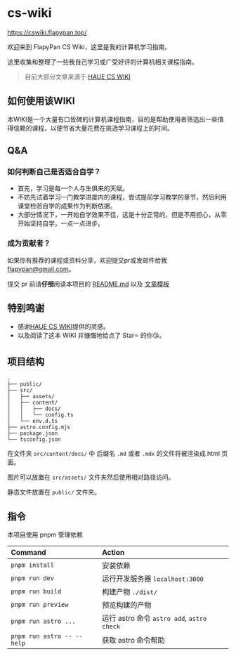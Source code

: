 # cs-wiki

<https://cswiki.flapypan.top/>

欢迎来到 FlapyPan CS Wiki，这里是我的计算机学习指南。

这里收集和整理了一些我自己学习或广受好评的计算机相关课程指南。

> 目前大部分文章来源于 [HAUE CS WIKI](https://hauecs.wiki/)

## 如何使用该WIKI

本WIKI是一个大量有口皆碑的计算机课程指南，目的是帮助使用者筛选出一些值得信赖的课程，以便节省大量花费在挑选学习课程上的时间。

## Q&A

### 如何判断自己是否适合自学？

* 首先，学习是每一个人与生俱来的天赋。
* 不妨先试着学习一门教学进度内的课程，尝试提前学习教学的章节，然后利用课堂检验自学的成果作为判断依据。
* 大部分情况下，一开始自学效果不佳，这是十分正常的，但是不用担心，从零开始坚持自学，一点一点进步。

### 成为贡献者？

如果你有推荐的课程或资料分享，欢迎提交pr或发邮件给我 [flapypan@gmail.com](flapypan@gmail.com)。

提交 pr 前请**仔细**阅读本项目的 [README.md](https://github.com/FlapyPan/cs-wiki/blob/main/README.md)
以及 [文章模板](https://cswiki.flapypan.top/docs-template)

## 特别鸣谢

* 感谢[HAUE CS WIKI](https://hauecs.wiki/)提供的灵感。
* 以及阅读了这本 WIKI 并慷慨地给点了 Star⭐ 的你😘。

## 项目结构

```
.
├── public/
├── src/
│   ├── assets/
│   ├── content/
│   │   ├── docs/
│   │   └── config.ts
│   └── env.d.ts
├── astro.config.mjs
├── package.json
└── tsconfig.json
```

在文件夹 `src/content/docs/` 中 后缀名 `.md` 或者 `.mdx` 的文件将被渲染成 html 页面。

图片可以放置在 `src/assets/` 文件夹然后使用相对路径访问。

静态文件放置在 `public/` 文件夹。

## 指令

本项目使用 pnpm 管理依赖

| Command                    | Action                                 |
|:---------------------------|:---------------------------------------|
| `pnpm install`             | 安装依赖                                   |
| `pnpm run dev`             | 运行开发服务器 `localhost:3000`               |
| `pnpm run build`           | 构建产物 `./dist/`                         |
| `pnpm run preview`         | 预览构建的产物                                |
| `pnpm run astro ...`       | 运行 astro 命令 `astro add`, `astro check` |
| `pnpm run astro -- --help` | 获取 astro 命令帮助                          |

